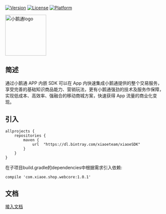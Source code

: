 [![Version](https://img.shields.io/cocoapods/v/XEShopSDK.svg?style=flat)](https://github.com/xiaoeteam/XiaoeAppSDK-Android)
[![License](https://img.shields.io/cocoapods/l/PodDemo.svg?style=flat)](https://github.com/xiaoeteam/XiaoeAppSDK-Android)
[![Platform](https://img.shields.io/cocoapods/p/PodDemo.svg?style=flat)](https://github.com/xiaoeteam/XiaoeAppSDK-Android)

<p>
<a href="https://github.com/xiaoeteam"><img alt="小鹅通logo" width="130px" src="https://www.xiaoe-tech.com/images/pageBase/logo_blue@2x.png" alt="xiaoe">
</a>
</p>

## 简述

通过小鹅通 APP 内嵌 SDK 可以在 App 内快速集成小鹅通提供的整个交易服务，享受完善的基础知识商品能力、营销玩法，更有小鹅通强劲的技术及服务作保障，实现低成本、高效率、强融合的移动商城方案，快速获得 App 流量的商业化变现。

## 引入

```
allprojects {
    repositories {
        maven {
            url  "https://dl.bintray.com/xiaoeteam/xiaoeSDK"
        }
    }
}
```

在子项目build.gradle的dependencies中根据需求引入依赖:
```
compile 'com.xiaoe.shop.webcore:1.0.1'
```
## 文档
[接入文档](https://github.com/xiaoeteam/XiaoeAppSDK-Android/wiki "接入文档")

